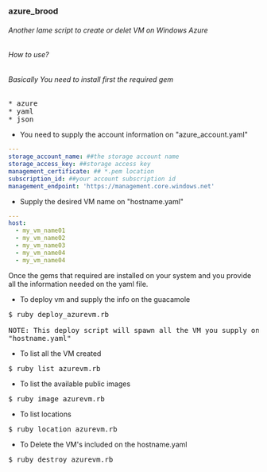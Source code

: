 ### azure_brood

###### Another lame script to create or delet VM on Windows Azure

###### How to use?
###### Basically You need to install first the required gem
<pre>
* azure
* yaml
* json
</pre>

* You need to supply the account information on "azure_account.yaml"
```yaml
---
storage_account_name: ##the storage account name 
storage_access_key: ##storage access key 
management_certificate: ## *.pem location 
subscription_id: ##your account subscription id 
management_endpoint: 'https://management.core.windows.net'
```

* Supply the desired VM name on "hostname.yaml"
```yaml
---
host:
  - my_vm_name01
  - my_vm_name02
  - my_vm_name03
  - my_vm_name04
  - my_vm_name04
```

Once the gems that required are installed on your system and you provide all
the information needed on the yaml file.

* To deploy vm and supply the info on the guacamole
<pre>
$ ruby deploy_azurevm.rb

NOTE: This deploy script will spawn all the VM you supply on the
"hostname.yaml"
</pre>


* To list all the VM created
<pre>
$ ruby list_azurevm.rb
</pre>

* To list the available public images
<pre>
$ ruby image_azurevm.rb
</pre>

* To list locations
<pre>
$ ruby location_azurevm.rb
</pre>

* To Delete the VM's included on the hostname.yaml
<pre>
$ ruby destroy_azurevm.rb
</pre>


